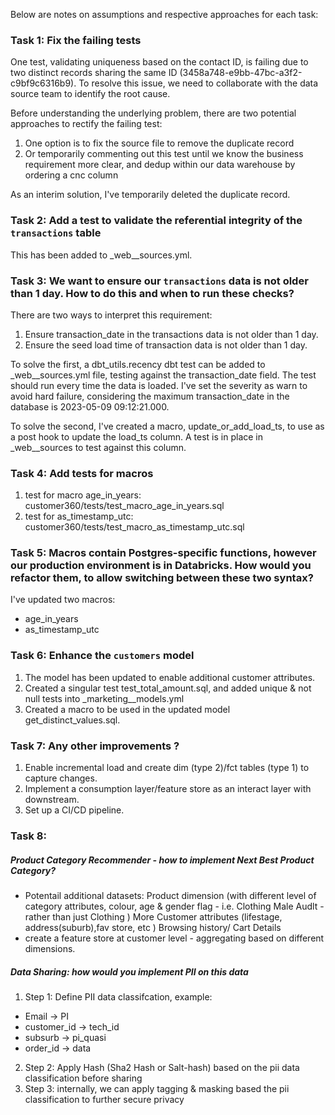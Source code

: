 Below are notes on assumptions and respective approaches for each task:

### Task 1: Fix the failing tests
 
One test, validating uniqueness based on the contact ID, is failing due to two distinct records sharing the same ID (3458a748-e9bb-47bc-a3f2-c9bf9c6316b9). To resolve this issue, we need to collaborate with the data source team to identify the root cause.

Before understanding the underlying problem, there are two potential approaches to rectify the failing test:
  1. One option is to fix the source file to remove the duplicate record
  2. Or temporarily commenting out this test until we know the business requirement more clear, and dedup within our data warehouse by ordering a cnc column

As an interim solution, I've temporarily deleted the duplicate record.

### Task 2: Add a test to validate the referential integrity of the `transactions` table

This has been added to _web__sources.yml.

### Task 3: We want to ensure our `transactions` data is not older than 1 day. How to do this and when to run these checks?

There are two ways to interpret this requirement:
1. Ensure transaction_date in the transactions data is not older than 1 day.
2. Ensure the seed load time of transaction data is not older than 1 day.

To solve the first, a dbt_utils.recency dbt test can be added to _web__sources.yml file, testing against the transaction_date field. The test should run every time the data is loaded. I've set the severity as warn to avoid hard failure, considering the maximum transaction_date in the database is 2023-05-09 09:12:21.000.

To solve the second, I've created a macro, update_or_add_load_ts, to use as a post hook to update the load_ts column. A test is in place in _web__sources to test against this column.


### Task 4: Add tests for macros

1. test for macro age_in_years:
customer360/tests/test_macro_age_in_years.sql
2. test for as_timestamp_utc:
customer360/tests/test_macro_as_timestamp_utc.sql


### Task 5:  Macros contain Postgres-specific functions, however our production environment is in Databricks. How would you refactor them, to allow switching between these two syntax?

I've updated two macros:
- age_in_years
- as_timestamp_utc


### Task 6:  Enhance the `customers` model

1. The model has been updated to enable additional customer attributes.
2. Created a singular test test_total_amount.sql, and added unique & not null tests into _marketing__models.yml
3. Created a macro to be used in the updated model get_distinct_values.sql.

### Task 7:  Any other improvements ?

1. Enable incremental load and create dim (type 2)/fct tables (type 1) to capture changes.
2. Implement a consumption layer/feature store as an interact layer with downstream.
3. Set up a CI/CD pipeline.


### Task 8:  

##### Product Category Recommender - how to implement Next Best Product Category?

- Potentail additional datasets: 
  Product dimension (with different level of category attributes, colour, age & gender flag - i.e. Clothing Male Audlt -rather than just Clothing )
  More Customer attributes (lifestage, address(suburb),fav store, etc )
  Browsing history/ Cart Details
- create a feature store at customer level - aggregating based on different dimensions.

##### Data Sharing: how would you implement PII on this data

1.  Step 1: Define PII data classifcation, example:
  - Email -> PI 
  - customer_id -> tech_id
  - subsurb -> pi_quasi
  - order_id -> data 

2.  Step 2: Apply Hash (Sha2 Hash or Salt-hash) based on the pii data classification before sharing
3.  Step 3: internally, we can apply tagging & masking based the pii classification to further secure privacy

